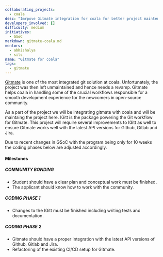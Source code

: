 ```yaml
---
collaborating_projects:
  - coala
desc: "Imrpove Gitmate integration for coala for better project maintenance"
developers_involved: []
difficulty: medium
initiatives:
  - GSoC
markdown: gitmate-coala.md
mentors:
  - abhishalya
  - sils
name: "Gitmate for coala"
tags:
  - gitmate
---
```


[Gitmate](https://gitlab.com/gitmate) is one of the most
integrated git solution at coala. Unfortunately, the project was
then left unmaintained and hence needs a revamp. Gitmate helps
coala in handling some of the crucial workflows responsible for
a smooth development experience for the newcomers in open-source
community.

As a part of the project we will be integrating gitmate with coala
and will be maintaing the project here. IGitt is the package powering
the Git workflow for Gitmate. This project will require several
improvements to IGitt as well to ensure Gitmate works well with the
latest API versions for Github, Gitlab and Jira.

Due to recent changes in GSoC with the program being only for 10 weeks
the coding phases below are adjusted accordingly.

#### Milestones

##### COMMUNITY BONDING

* Student should have a clear plan and conceptual work must be finished.
* The applicant should know how to work with the community.

##### CODING PHASE 1

* Changes to the IGitt must be finished including writing tests and
documentation.

##### CODING PHASE 2

* Gitmate should have a proper integration with the latest API versions of
Github, Gitlab and Jira.
* Refactoring of the existing CI/CD setup for Gitmate.

